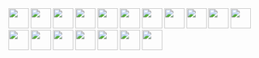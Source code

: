 <span align='center'>
<img width="40" height="40" src="https://cdn.jsdelivr.net/gh/devicons/devicon@latest/icons/react/react-original.svg" />
<img width="40" height="40" src="https://cdn.jsdelivr.net/gh/devicons/devicon@latest/icons/mysql/mysql-original.svg" />
<img width="40" height="40" src="https://cdn.jsdelivr.net/gh/devicons/devicon@latest/icons/php/php-original.svg" />
<img width="40" height="40" src="https://cdn.jsdelivr.net/gh/devicons/devicon@latest/icons/html5/html5-original.svg" />
<img width="40" height="40" src="https://cdn.jsdelivr.net/gh/devicons/devicon@latest/icons/git/git-original.svg" />
<img width="40" height="40" src="https://cdn.jsdelivr.net/gh/devicons/devicon@latest/icons/github/github-original.svg" />
<img width="40" height="40" src="https://cdn.jsdelivr.net/gh/devicons/devicon@latest/icons/tailwindcss/tailwindcss-original-wordmark.svg" />
<img width="40" height="40" src="https://cdn.jsdelivr.net/gh/devicons/devicon@latest/icons/bootstrap/bootstrap-original.svg" />
<img width="40" height="40" src="https://cdn.jsdelivr.net/gh/devicons/devicon@latest/icons/javascript/javascript-original.svg" />
<img width="40" height="40" src="https://cdn.jsdelivr.net/gh/devicons/devicon@latest/icons/photoshop/photoshop-original.svg" />
<img width="40" height="40" src="https://cdn.jsdelivr.net/gh/devicons/devicon@latest/icons/aftereffects/aftereffects-original.svg" />
<img width="40" height="40" src="https://cdn.jsdelivr.net/gh/devicons/devicon@latest/icons/laravel/laravel-original.svg" />
<img width="40" height="40" src="https://cdn.jsdelivr.net/gh/devicons/devicon@latest/icons/amazonwebservices/amazonwebservices-original-wordmark.svg" />
<img width="40" height="40" src="https://cdn.jsdelivr.net/gh/devicons/devicon@latest/icons/css3/css3-original.svg" />
<img width="40" height="40" src="https://cdn.jsdelivr.net/gh/devicons/devicon@latest/icons/filezilla/filezilla-original.svg" />
<img width="40" height="40" src="https://cdn.jsdelivr.net/gh/devicons/devicon@latest/icons/sqlite/sqlite-original.svg" />
<img width="40" height="40" src="https://cdn.jsdelivr.net/gh/devicons/devicon@latest/icons/vite/vite-original.svg" /> 
<img width="40" height="40" src="https://cdn.jsdelivr.net/gh/devicons/devicon@latest/icons/vscode/vscode-original.svg" />
</span>
